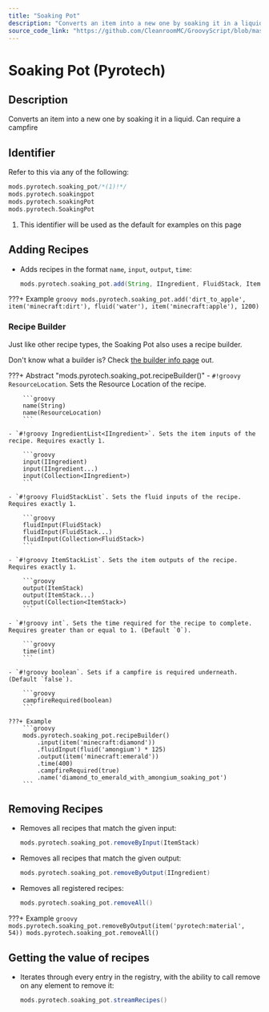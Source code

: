 ```yaml
---
title: "Soaking Pot"
description: "Converts an item into a new one by soaking it in a liquid. Can require a campfire"
source_code_link: "https://github.com/CleanroomMC/GroovyScript/blob/master/src/main/java/com/cleanroommc/groovyscript/compat/mods/pyrotech/SoakingPot.java"
---
```


# Soaking Pot (Pyrotech)

## Description

Converts an item into a new one by soaking it in a liquid. Can require a campfire

## Identifier

Refer to this via any of the following:

```groovy hl_lines="1"
mods.pyrotech.soaking_pot/*(1)!*/
mods.pyrotech.soakingpot
mods.pyrotech.soakingPot
mods.pyrotech.SoakingPot
```

1. This identifier will be used as the default for examples on this page

## Adding Recipes

- Adds recipes in the format `name`, `input`, `output`, `time`:

    ```groovy
    mods.pyrotech.soaking_pot.add(String, IIngredient, FluidStack, ItemStack, int)
    ```

???+ Example
    ```groovy
    mods.pyrotech.soaking_pot.add('dirt_to_apple', item('minecraft:dirt'), fluid('water'), item('minecraft:apple'), 1200)
    ```

### Recipe Builder

Just like other recipe types, the Soaking Pot also uses a recipe builder.

Don't know what a builder is? Check [the builder info page](../../../groovy/builder.md) out.

???+ Abstract "mods.pyrotech.soaking_pot.recipeBuilder()"
    - `#!groovy ResourceLocation`. Sets the Resource Location of the recipe.

        ```groovy
        name(String)
        name(ResourceLocation)
        ```

    - `#!groovy IngredientList<IIngredient>`. Sets the item inputs of the recipe. Requires exactly 1.

        ```groovy
        input(IIngredient)
        input(IIngredient...)
        input(Collection<IIngredient>)
        ```

    - `#!groovy FluidStackList`. Sets the fluid inputs of the recipe. Requires exactly 1.

        ```groovy
        fluidInput(FluidStack)
        fluidInput(FluidStack...)
        fluidInput(Collection<FluidStack>)
        ```

    - `#!groovy ItemStackList`. Sets the item outputs of the recipe. Requires exactly 1.

        ```groovy
        output(ItemStack)
        output(ItemStack...)
        output(Collection<ItemStack>)
        ```

    - `#!groovy int`. Sets the time required for the recipe to complete. Requires greater than or equal to 1. (Default `0`).

        ```groovy
        time(int)
        ```

    - `#!groovy boolean`. Sets if a campfire is required underneath. (Default `false`).

        ```groovy
        campfireRequired(boolean)
        ```

    ???+ Example
        ```groovy
        mods.pyrotech.soaking_pot.recipeBuilder()
            .input(item('minecraft:diamond'))
            .fluidInput(fluid('amongium') * 125)
            .output(item('minecraft:emerald'))
            .time(400)
            .campfireRequired(true)
            .name('diamond_to_emerald_with_amongium_soaking_pot')
        ```



## Removing Recipes

- Removes all recipes that match the given input:

    ```groovy
    mods.pyrotech.soaking_pot.removeByInput(ItemStack)
    ```

- Removes all recipes that match the given output:

    ```groovy
    mods.pyrotech.soaking_pot.removeByOutput(IIngredient)
    ```

- Removes all registered recipes:

    ```groovy
    mods.pyrotech.soaking_pot.removeAll()
    ```

???+ Example
    ```groovy
    mods.pyrotech.soaking_pot.removeByOutput(item('pyrotech:material', 54))
    mods.pyrotech.soaking_pot.removeAll()
    ```

## Getting the value of recipes

- Iterates through every entry in the registry, with the ability to call remove on any element to remove it:

    ```groovy
    mods.pyrotech.soaking_pot.streamRecipes()
    ```

